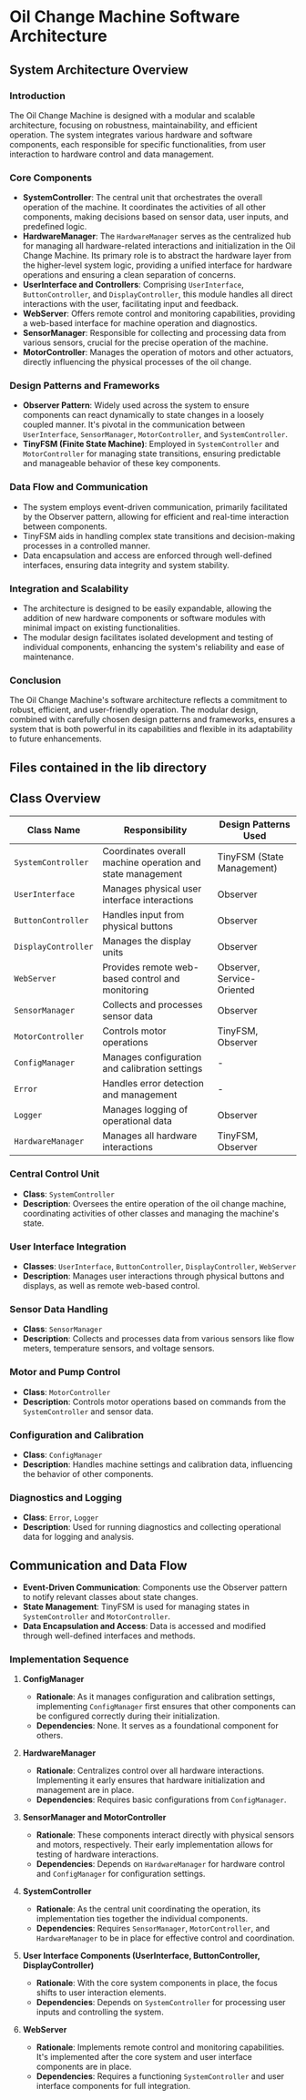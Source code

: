 
# Oil Change Machine Software Architecture

## System Architecture Overview

### Introduction

The Oil Change Machine is designed with a modular and scalable architecture, focusing on robustness, maintainability, and efficient operation. The system integrates various hardware and software components, each responsible for specific functionalities, from user interaction to hardware control and data management.

### Core Components

-   **SystemController**: The central unit that orchestrates the overall operation of the machine. It coordinates the activities of all other components, making decisions based on sensor data, user inputs, and predefined logic.
-   **HardwareManager**: The `HardwareManager` serves as the centralized hub for managing all hardware-related interactions and initialization in the Oil Change Machine. Its primary role is to abstract the hardware layer from the higher-level system logic, providing a unified interface for hardware operations and ensuring a clean separation of concerns.
-   **UserInterface and Controllers**: Comprising `UserInterface`, `ButtonController`, and `DisplayController`, this module handles all direct interactions with the user, facilitating input and feedback.
-   **WebServer**: Offers remote control and monitoring capabilities, providing a web-based interface for machine operation and diagnostics.
-   **SensorManager**: Responsible for collecting and processing data from various sensors, crucial for the precise operation of the machine.
-   **MotorController**: Manages the operation of motors and other actuators, directly influencing the physical processes of the oil change.

### Design Patterns and Frameworks

-   **Observer Pattern**: Widely used across the system to ensure components can react dynamically to state changes in a loosely coupled manner. It's pivotal in the communication between `UserInterface`, `SensorManager`, `MotorController`, and `SystemController`.
-   **TinyFSM (Finite State Machine)**: Employed in `SystemController` and `MotorController` for managing state transitions, ensuring predictable and manageable behavior of these key components.

### Data Flow and Communication

-   The system employs event-driven communication, primarily facilitated by the Observer pattern, allowing for efficient and real-time interaction between components.
-   TinyFSM aids in handling complex state transitions and decision-making processes in a controlled manner.
-   Data encapsulation and access are enforced through well-defined interfaces, ensuring data integrity and system stability.

### Integration and Scalability

-   The architecture is designed to be easily expandable, allowing the addition of new hardware components or software modules with minimal impact on existing functionalities.
-   The modular design facilitates isolated development and testing of individual components, enhancing the system's reliability and ease of maintenance.

### Conclusion

The Oil Change Machine's software architecture reflects a commitment to robust, efficient, and user-friendly operation. The modular design, combined with carefully chosen design patterns and frameworks, ensures a system that is both powerful in its capabilities and flexible in its adaptability to future enhancements.

## Files contained in the lib directory

## Class Overview

| Class Name            | Responsibility                                             | Design Patterns Used       |
|-----------------------|------------------------------------------------------------|----------------------------|
| `SystemController`    | Coordinates overall machine operation and state management | TinyFSM (State Management) |
| `UserInterface`       | Manages physical user interface interactions               | Observer                   |
| `ButtonController`    | Handles input from physical buttons                        | Observer                   |
| `DisplayController`   | Manages the display units                                  | Observer                   |
| `WebServer`           | Provides remote web-based control and monitoring           | Observer, Service-Oriented |
| `SensorManager`       | Collects and processes sensor data                         | Observer                   |
| `MotorController`     | Controls motor operations                                  | TinyFSM, Observer          |
| `ConfigManager`       | Manages configuration and calibration settings             | -                          |
| `Error`               | Handles error detection and management                     | -                          |
| `Logger`              | Manages logging of operational data                        | Observer                   |
| `HardwareManager`     | Manages all hardware interactions                          | TinyFSM, Observer          |

### Central Control Unit

- **Class**: `SystemController`
- **Description**: Oversees the entire operation of the oil change machine, coordinating activities of other classes and managing the machine's state.

### User Interface Integration

- **Classes**: `UserInterface`, `ButtonController`, `DisplayController`, `WebServer`
- **Description**: Manages user interactions through physical buttons and displays, as well as remote web-based control.

### Sensor Data Handling

- **Class**: `SensorManager`
- **Description**: Collects and processes data from various sensors like flow meters, temperature sensors, and voltage sensors.

### Motor and Pump Control

- **Class**: `MotorController`
- **Description**: Controls motor operations based on commands from the `SystemController` and sensor data.

### Configuration and Calibration

- **Class**: `ConfigManager`
- **Description**: Handles machine settings and calibration data, influencing the behavior of other components.

### Diagnostics and Logging

- **Class**: `Error`, `Logger`
- **Description**: Used for running diagnostics and collecting operational data for logging and analysis.

## Communication and Data Flow

- **Event-Driven Communication**: Components use the Observer pattern to notify relevant classes about state changes.
- **State Management**: TinyFSM is used for managing states in `SystemController` and `MotorController`.
- **Data Encapsulation and Access**: Data is accessed and modified through well-defined interfaces and methods.

### Implementation Sequence

1.  **ConfigManager**
    
    -   **Rationale**: As it manages configuration and calibration settings, implementing `ConfigManager` first ensures that other components can be configured correctly during their initialization.
    -   **Dependencies**: None. It serves as a foundational component for others.
2.  **HardwareManager**
    
    -   **Rationale**: Centralizes control over all hardware interactions. Implementing it early ensures that hardware initialization and management are in place.
    -   **Dependencies**: Requires basic configurations from `ConfigManager`.
3.  **SensorManager and MotorController**
    
    -   **Rationale**: These components interact directly with physical sensors and motors, respectively. Their early implementation allows for testing of hardware interactions.
    -   **Dependencies**: Depends on `HardwareManager` for hardware control and `ConfigManager` for configuration settings.
4.  **SystemController**
    
    -   **Rationale**: As the central unit coordinating the operation, its implementation ties together the individual components.
    -   **Dependencies**: Requires `SensorManager`, `MotorController`, and `HardwareManager` to be in place for effective control and coordination.
5.  **User Interface Components (UserInterface, ButtonController, DisplayController)**
    
    -   **Rationale**: With the core system components in place, the focus shifts to user interaction elements.
    -   **Dependencies**: Depends on `SystemController` for processing user inputs and controlling the system.
6.  **WebServer**
    
    -   **Rationale**: Implements remote control and monitoring capabilities. It's implemented after the core system and user interface components are in place.
    -   **Dependencies**: Requires a functioning `SystemController` and user interface components for full integration.
